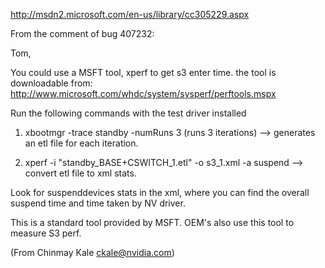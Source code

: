 http://msdn2.microsoft.com/en-us/library/cc305229.aspx

From the comment of bug 407232:

Tom, 

You could use a MSFT tool, xperf to get s3 enter time. 
the tool is downloadable from: http://www.microsoft.com/whdc/system/sysperf/perftools.mspx 

Run the following commands with the test driver installed 

1) xbootmgr -trace standby -numRuns 3 (runs 3 iterations) 
--> generates an etl file for each iteration. 

2) xperf -i "standby_BASE+CSWITCH_1.etl" -o s3_1.xml -a suspend 
--> convert etl file to xml stats. 

Look for suspenddevices stats in the xml, where you can find the overall suspend time and time taken by NV driver. 

This is a standard tool provided by MSFT. OEM's also use this tool to measure S3 perf. 

(From Chinmay Kale <ckale@nvidia.com>)

